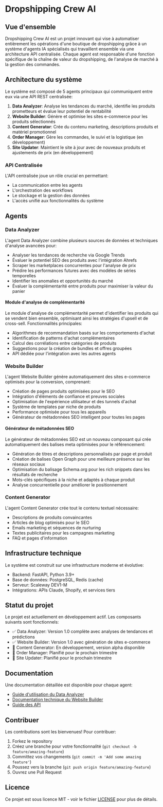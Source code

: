 # Dropshipping Crew AI

## Vue d'ensemble

Dropshipping Crew AI est un projet innovant qui vise à automatiser entièrement les opérations d'une boutique de dropshipping grâce à un système d'agents IA spécialisés qui travaillent ensemble via une architecture API centralisée. Chaque agent est responsable d'une fonction spécifique de la chaîne de valeur du dropshipping, de l'analyse de marché à la gestion des commandes.

## Architecture du système

Le système est composé de 5 agents principaux qui communiquent entre eux via une API REST centralisée:

1. **Data Analyzer**: Analyse les tendances du marché, identifie les produits prometteurs et évalue leur potentiel de rentabilité
2. **Website Builder**: Génère et optimise les sites e-commerce pour les produits sélectionnés
3. **Content Generator**: Crée du contenu marketing, descriptions produits et matériel promotionnel
4. **Order Manager**: Gère les commandes, le suivi et la logistique (en développement)
5. **Site Updater**: Maintient le site à jour avec de nouveaux produits et ajustements de prix (en développement)

### API Centralisée

L'API centralisée joue un rôle crucial en permettant:
- La communication entre les agents
- L'orchestration des workflows
- Le stockage et la gestion des données
- L'accès unifié aux fonctionnalités du système

## Agents

### Data Analyzer

L'agent Data Analyzer combine plusieurs sources de données et techniques d'analyse avancées pour:

- Analyser les tendances de recherche via Google Trends
- Évaluer le potentiel SEO des produits avec l'intégration Ahrefs
- Scraper les marketplaces concurrentes pour l'analyse de prix
- Prédire les performances futures avec des modèles de séries temporelles
- Identifier les anomalies et opportunités du marché
- Évaluer la complémentarité entre produits pour maximiser la valeur du panier

#### Module d'analyse de complémentarité

Le module d'analyse de complémentarité permet d'identifier les produits qui se vendent bien ensemble, optimisant ainsi les stratégies d'upsell et de cross-sell. Fonctionnalités principales:

- Algorithmes de recommandation basés sur les comportements d'achat
- Identification de patterns d'achat complémentaires
- Calcul des corrélations entre catégories de produits
- Suggestions pour la création de bundles et offres groupées
- API dédiée pour l'intégration avec les autres agents

### Website Builder

L'agent Website Builder génère automatiquement des sites e-commerce optimisés pour la conversion, comprenant:

- Création de pages produits optimisées pour le SEO
- Intégration d'éléments de confiance et preuves sociales
- Optimisation de l'expérience utilisateur et des tunnels d'achat
- Système de templates par niche de produits
- Performance optimisée pour tous les appareils
- Générateur de métadonnées SEO intelligent pour toutes les pages

#### Générateur de métadonnées SEO

Le générateur de métadonnées SEO est un nouveau composant qui crée automatiquement des balises meta optimisées pour le référencement:

- Génération de titres et descriptions personnalisés par page et produit
- Création de balises Open Graph pour une meilleure présence sur les réseaux sociaux
- Optimisation du balisage Schema.org pour les rich snippets dans les résultats de recherche
- Mots-clés spécifiques à la niche et adaptés à chaque produit
- Analyse concurrentielle pour améliorer le positionnement

### Content Generator

L'agent Content Generator crée tout le contenu textuel nécessaire:

- Descriptions de produits convaincantes
- Articles de blog optimisés pour le SEO
- Emails marketing et séquences de nurturing
- Textes publicitaires pour les campagnes marketing
- FAQ et pages d'information

## Infrastructure technique

Le système est construit sur une infrastructure moderne et évolutive:

- Backend: FastAPI, Python 3.9+
- Base de données: PostgreSQL, Redis (cache)
- Serveur: Scaleway DEV1-M
- Intégrations: APIs Claude, Shopify, et services tiers

## Statut du projet

Le projet est actuellement en développement actif. Les composants suivants sont fonctionnels:

- ✅ Data Analyzer: Version 1.0 complète avec analyses de tendances et prédictions
- ✅ Website Builder: Version 1.0 avec génération de sites e-commerce
- 🔄 Content Generator: En développement, version alpha disponible
- 📅 Order Manager: Planifié pour le prochain trimestre
- 📅 Site Updater: Planifié pour le prochain trimestre

## Documentation

Une documentation détaillée est disponible pour chaque agent:

- [Guide d'utilisation du Data Analyzer](docs/data_analyzer_guide.md)
- [Documentation technique du Website Builder](docs/website_builder_technical.md)
- [Guide des API](docs/api_reference.md)

## Contribuer

Les contributions sont les bienvenues! Pour contribuer:

1. Forkez le repository
2. Créez une branche pour votre fonctionnalité (`git checkout -b feature/amazing-feature`)
3. Committez vos changements (`git commit -m 'Add some amazing feature'`)
4. Poussez vers la branche (`git push origin feature/amazing-feature`)
5. Ouvrez une Pull Request

## Licence

Ce projet est sous licence MIT - voir le fichier [LICENSE](LICENSE) pour plus de détails.

